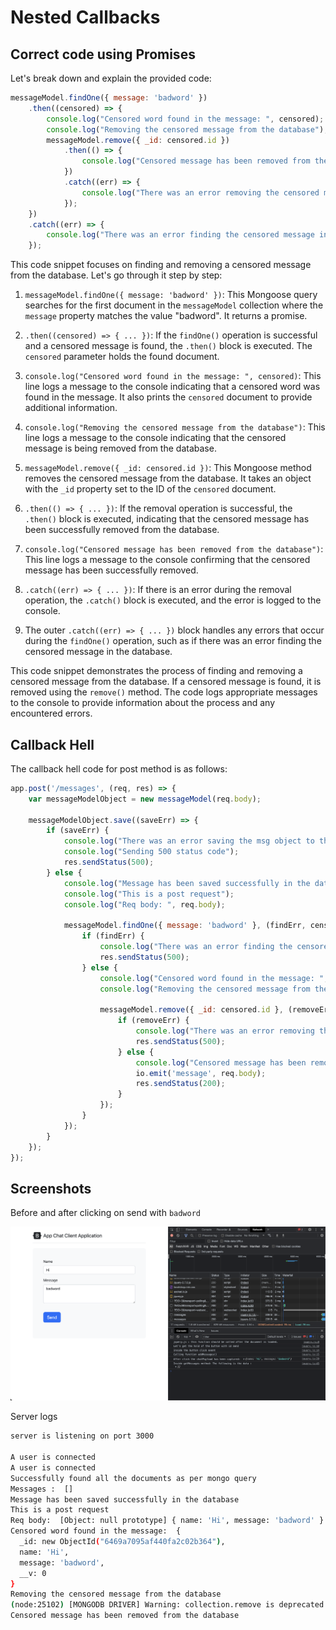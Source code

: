 # Nested Callbacks

## Correct code using Promises

Let's break down and explain the provided code:

```javascript
messageModel.findOne({ message: 'badword' })
    .then((censored) => {
        console.log("Censored word found in the message: ", censored);
        console.log("Removing the censored message from the database");
        messageModel.remove({ _id: censored.id })
            .then(() => {
                console.log("Censored message has been removed from the database");
            })
            .catch((err) => {
                console.log("There was an error removing the censored message from the database", err);
            });
    })
    .catch((err) => {
        console.log("There was an error finding the censored message in the database", err);
    });
```

This code snippet focuses on finding and removing a censored message from the database. Let's go through it step by step:

1. `messageModel.findOne({ message: 'badword' })`: This Mongoose query searches for the first document in the `messageModel` collection where the `message` property matches the value "badword". It returns a promise.

2. `.then((censored) => { ... })`: If the `findOne()` operation is successful and a censored message is found, the `.then()` block is executed. The `censored` parameter holds the found document.

3. `console.log("Censored word found in the message: ", censored)`: This line logs a message to the console indicating that a censored word was found in the message. It also prints the `censored` document to provide additional information.

4. `console.log("Removing the censored message from the database")`: This line logs a message to the console indicating that the censored message is being removed from the database.

5. `messageModel.remove({ _id: censored.id })`: This Mongoose method removes the censored message from the database. It takes an object with the `_id` property set to the ID of the `censored` document.

6. `.then(() => { ... })`: If the removal operation is successful, the `.then()` block is executed, indicating that the censored message has been successfully removed from the database.

7. `console.log("Censored message has been removed from the database")`: This line logs a message to the console confirming that the censored message has been successfully removed.

8. `.catch((err) => { ... })`: If there is an error during the removal operation, the `.catch()` block is executed, and the error is logged to the console.

9. The outer `.catch((err) => { ... })` block handles any errors that occur during the `findOne()` operation, such as if there was an error finding the censored message in the database.

This code snippet demonstrates the process of finding and removing a censored message from the database. If a censored message is found, it is removed using the `remove()` method. The code logs appropriate messages to the console to provide information about the process and any encountered errors.

## Callback Hell

The callback hell code for post method is as follows:

```javascript
app.post('/messages', (req, res) => {
    var messageModelObject = new messageModel(req.body);

    messageModelObject.save((saveErr) => {
        if (saveErr) {
            console.log("There was an error saving the msg object to the database", saveErr);
            console.log("Sending 500 status code");
            res.sendStatus(500);
        } else {
            console.log("Message has been saved successfully in the database");
            console.log("This is a post request");
            console.log("Req body: ", req.body);

            messageModel.findOne({ message: 'badword' }, (findErr, censored) => {
                if (findErr) {
                    console.log("There was an error finding the censored message in the database", findErr);
                    res.sendStatus(500);
                } else {
                    console.log("Censored word found in the message: ", censored);
                    console.log("Removing the censored message from the database");

                    messageModel.remove({ _id: censored.id }, (removeErr) => {
                        if (removeErr) {
                            console.log("There was an error removing the censored message from the database", removeErr);
                            res.sendStatus(500);
                        } else {
                            console.log("Censored message has been removed from the database");
                            io.emit('message', req.body);
                            res.sendStatus(200);
                        }
                    });
                }
            });
        }
    });
});
```

## Screenshots

Before and after clicking on send with `badword`

![img](.images/image-2023-05-21-09-12-26.png)

Server logs

```bash
server is listening on port 3000

A user is connected
A user is connected
Successfully found all the documents as per mongo query
Messages :  []
Message has been saved successfully in the database
This is a post request
Req body:  [Object: null prototype] { name: 'Hi', message: 'badword' }
Censored word found in the message:  {
  _id: new ObjectId("6469a7095af440fa2c02b364"),
  name: 'Hi',
  message: 'badword',
  __v: 0
}
Removing the censored message from the database
(node:25102) [MONGODB DRIVER] Warning: collection.remove is deprecated. Use deleteOne, deleteMany, or bulkWrite instead.
Censored message has been removed from the database

```

